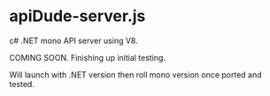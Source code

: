 apiDude-server.js
=================

c# .NET mono API server using V8.

COMING SOON. Finishing up initial testing.

Will launch with .NET version then roll mono version once ported and tested. 

